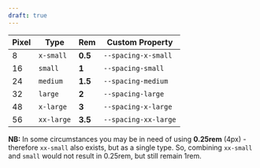 ```yaml
---
draft: true
---
```


| Pixel | Type       | Rem     | Custom Property      |
| ----- | ---------- | ------- | -------------------- |
| 8     | `x-small`  | **0.5** | `--spacing-x-small`  |
| 16    | `small`    | **1**   | `--spacing-small`    |
| 24    | `medium`   | **1.5** | `--spacing-medium`   |
| 32    | `large`    | **2**   | `--spacing-large`    |
| 48    | `x-large`  | **3**   | `--spacing-x-large`  |
| 56    | `xx-large` | **3.5** | `--spacing-xx-large` |

**NB:** In some circumstances you may be in need of using **0.25rem** (4px) - therefore `xx-small` also exists, but as a single type. So, combining `xx-small` and `small` would not result in 0.25rem, but still remain 1rem.
